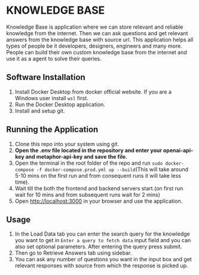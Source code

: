 # KNOWLEDGE BASE

Knowledge Base is application where we can store relevant and reliable knowledge from the internet. Then we can ask questions and get relevant answers from the knowledge base with source url. This application helps all types of people be it developers, designers, engineers and many more. People can build their own custom knowledge base from the internet and use it as a agent to solve their queries.

## Software Installation

1. Install Docker Desktop from docker official website. If you are a Windows user install `wsl` first.
2. Run the Docker Desktop application.
3. Install and setup git.

## Running the Application

1. Clone this repo into your system using git.
2. **Open the .env file located in the repository and enter your openai-api-key and metaphor-api-key and save the file.**
3. Open the terminal in the root folder of the repo and run `sudo docker-compose -f docker-compose.prod.yml up --build`(This will take around 5-10 mins on the first run and from consequent runs it will take less time).
4. Wait till the both the frontend and backend servers start.(on first run wait for 10 mins and from subsequent runs wait for 2 mins)
5. Open [http://localhost:3000](http://localhost:3000) in your browser and use the application.

## Usage

1. In the Load Data tab you can enter the search query for the knowledge you want to get in `Enter a query to fetch data` input field and you can also set optional parameters. After entering the query press submit.
2. Then go to Retrieve Answers tab using sidebar.
3. You can ask any number of questions you want in the input box and get relevant responses with source from which the response is picked up.
